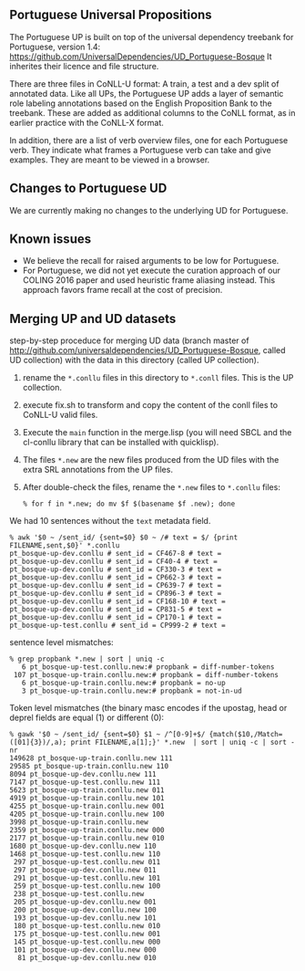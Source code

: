 ## Portuguese Universal Propositions

The Portuguese UP is built on top of the universal dependency treebank for Portuguese, 
version 1.4: https://github.com/UniversalDependencies/UD_Portuguese-Bosque 
It inherites their licence and file structure. 

There are three files in CoNLL-U format: A train, a test and a dev split of 
annotated data. Like all UPs, the Portuguese UP adds a layer of semantic role 
labeling annotations based on the English Proposition Bank to the treebank. 
These are added as additional columns to the CoNLL format, as in earlier
practice  with the CoNLL-X format. 

In addition, there are a list of verb overview files, one for each Portuguese verb. 
They indicate what frames a Portuguese verb can take and give examples. They are 
meant to be viewed in a browser. 

## Changes to Portuguese UD

We are currently making no changes to the underlying UD for Portuguese.

## Known issues

- We believe the recall for raised arguments to be low for Portuguese.
- For Portuguese, we did not yet execute the curation approach of our COLING 2016 paper and used heuristic frame aliasing instead. This approach favors frame recall at the cost of precision.


## Merging UP and UD datasets

step-by-step proceduce for merging UD data (branch master of
http://github.com/universaldependencies/UD_Portuguese-Bosque, called
UD collection) with the data in this directory (called UP collection).

1. rename the `*.conllu` files in this directory to `*.conll`
   files. This is the UP collection.

2. execute fix.sh to transform and copy the content of the conll files
   to CoNLL-U valid files.

3. Execute the `main` function in the merge.lisp (you will need SBCL
   and the cl-conllu library that can be installed with quicklisp).

4. The files `*.new` are the new files produced from the UD files with
   the extra SRL annotations from the UP files.

5. After double-check the files, rename the `*.new` files to `*.conllu` files:

   ```
   % for f in *.new; do mv $f $(basename $f .new); done
   ```


We had 10 sentences without the `text` metadata field. 

```
% awk '$0 ~ /sent_id/ {sent=$0} $0 ~ /# text = $/ {print FILENAME,sent,$0}' *.conllu
pt_bosque-up-dev.conllu # sent_id = CF467-8 # text =
pt_bosque-up-dev.conllu # sent_id = CF40-4 # text =
pt_bosque-up-dev.conllu # sent_id = CF330-3 # text =
pt_bosque-up-dev.conllu # sent_id = CP662-3 # text =
pt_bosque-up-dev.conllu # sent_id = CP639-7 # text =
pt_bosque-up-dev.conllu # sent_id = CP896-3 # text =
pt_bosque-up-dev.conllu # sent_id = CF168-10 # text =
pt_bosque-up-dev.conllu # sent_id = CP831-5 # text =
pt_bosque-up-dev.conllu # sent_id = CP170-1 # text =
pt_bosque-up-test.conllu # sent_id = CP999-2 # text =
```

sentence level mismatches:

```
% grep propbank *.new | sort | uniq -c
   6 pt_bosque-up-test.conllu.new:# propbank = diff-number-tokens
 107 pt_bosque-up-train.conllu.new:# propbank = diff-number-tokens
   6 pt_bosque-up-train.conllu.new:# propbank = no-up
   3 pt_bosque-up-train.conllu.new:# propbank = not-in-ud
```

Token level mismatches (the binary masc encodes if the upostag, head
or deprel fields are equal (1) or different (0):

```
% gawk '$0 ~ /sent_id/ {sent=$0} $1 ~ /^[0-9]+$/ {match($10,/Match=([01]{3})/,a); print FILENAME,a[1];}' *.new  | sort | uniq -c | sort -nr
149628 pt_bosque-up-train.conllu.new 111
29585 pt_bosque-up-train.conllu.new 110
8094 pt_bosque-up-dev.conllu.new 111
7147 pt_bosque-up-test.conllu.new 111
5623 pt_bosque-up-train.conllu.new 011
4919 pt_bosque-up-train.conllu.new 101
4255 pt_bosque-up-train.conllu.new 001
4205 pt_bosque-up-train.conllu.new 100
3998 pt_bosque-up-train.conllu.new
2359 pt_bosque-up-train.conllu.new 000
2177 pt_bosque-up-train.conllu.new 010
1680 pt_bosque-up-dev.conllu.new 110
1468 pt_bosque-up-test.conllu.new 110
 297 pt_bosque-up-test.conllu.new 011
 297 pt_bosque-up-dev.conllu.new 011
 291 pt_bosque-up-test.conllu.new 101
 259 pt_bosque-up-test.conllu.new 100
 238 pt_bosque-up-test.conllu.new
 205 pt_bosque-up-dev.conllu.new 001
 200 pt_bosque-up-dev.conllu.new 100
 193 pt_bosque-up-dev.conllu.new 101
 180 pt_bosque-up-test.conllu.new 010
 175 pt_bosque-up-test.conllu.new 001
 145 pt_bosque-up-test.conllu.new 000
 101 pt_bosque-up-dev.conllu.new 000
  81 pt_bosque-up-dev.conllu.new 010
```
